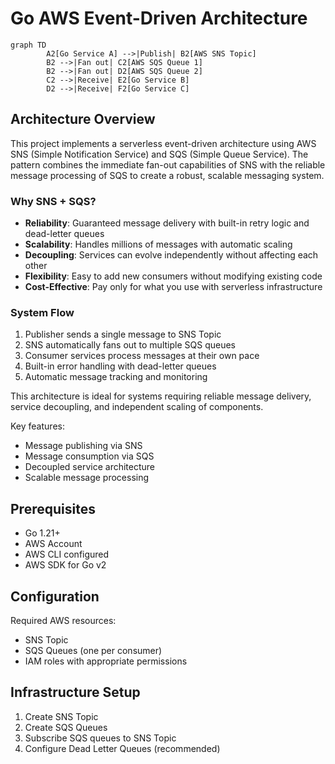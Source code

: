 # Go AWS Event-Driven Architecture

```mermaid
graph TD
        A2[Go Service A] -->|Publish| B2[AWS SNS Topic]
        B2 -->|Fan out| C2[AWS SQS Queue 1]
        B2 -->|Fan out| D2[AWS SQS Queue 2]
        C2 -->|Receive| E2[Go Service B]
        D2 -->|Receive| F2[Go Service C]
```

## Architecture Overview
This project implements a serverless event-driven architecture using AWS SNS (Simple Notification Service) and SQS (Simple Queue Service). The pattern combines the immediate fan-out capabilities of SNS with the reliable message processing of SQS to create a robust, scalable messaging system.

### Why SNS + SQS?
- **Reliability**: Guaranteed message delivery with built-in retry logic and dead-letter queues
- **Scalability**: Handles millions of messages with automatic scaling
- **Decoupling**: Services can evolve independently without affecting each other
- **Flexibility**: Easy to add new consumers without modifying existing code
- **Cost-Effective**: Pay only for what you use with serverless infrastructure

### System Flow
1. Publisher sends a single message to SNS Topic
2. SNS automatically fans out to multiple SQS queues
3. Consumer services process messages at their own pace
4. Built-in error handling with dead-letter queues
5. Automatic message tracking and monitoring

This architecture is ideal for systems requiring reliable message delivery, service decoupling, and independent scaling of components.

Key features:
- Message publishing via SNS
- Message consumption via SQS
- Decoupled service architecture
- Scalable message processing

## Prerequisites
- Go 1.21+
- AWS Account
- AWS CLI configured
- AWS SDK for Go v2

## Configuration
Required AWS resources:
- SNS Topic
- SQS Queues (one per consumer)
- IAM roles with appropriate permissions

## Infrastructure Setup
1. Create SNS Topic
2. Create SQS Queues
3. Subscribe SQS queues to SNS Topic
4. Configure Dead Letter Queues (recommended)

